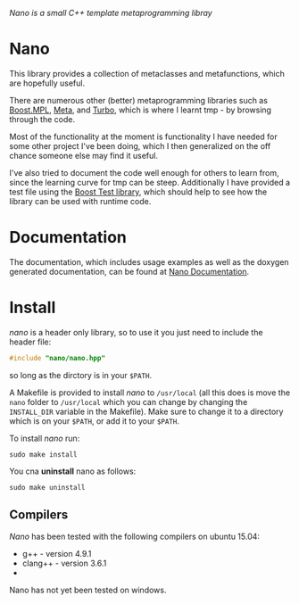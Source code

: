 *Nano is a small C++ template metaprogramming libray*

# Nano

This library provides a collection of metaclasses and metafunctions, which are hopefully useful.

There are numerous other (better) metaprogramming libraries such as [Boost.MPL](http://www.boost.org/doc/libs/1_58_0/libs/mpl/doc/index.html), [Meta](https://github.com/ericniebler/meta), and [Turbo](https://github.com/Manu343726/Turbo), which is where I learnt tmp - by browsing through the code.

Most of the functionality at the moment is functionality I have needed for some other project I've been doing, which I then generalized on the off chance someone else may find it useful.

I've also tried to document the code well enough for others to learn from, since the learning curve for tmp can be steep. Additionally I have provided a test file using the [Boost Test library](http://www.boost.org/doc/libs/1_58_0/libs/test/doc/html/index.html), which should help to see how the library can be used with runtime code.

# Documentation

The documentation, which includes usage examples as well as the doxygen generated documentation, can be found
at [Nano Documentation](https://robclu.github.io/nano).
  
# Install 

*nano* is a header only library, so to use it you just need to include the header file:
```.cpp
#include "nano/nano.hpp"
```
so long as the dirctory is in your ```$PATH```. 

A Makefile is provided to install *nano* to ```/usr/local``` (all this does is move the ```nano``` folder to ```/usr/local``` which you can change by changing the ```INSTALL_DIR``` variable in the Makefile). Make sure to change it to a directory which is on your ```$PATH```, or add it to your ```$PATH```.

To install *nano* run:

```
sudo make install
```
You cna __uninstall__ nano as follows:
```
sudo make uninstall
```

## Compilers

*Nano* has been tested with the following compilers on ubuntu 15.04:

* g++ - version 4.9.1
* clang++ - version 3.6.1
* 
Nano has not yet been tested on windows.
